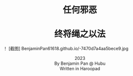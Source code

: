 # <center> 任何邪恶 </center>
# <center> 终将绳之以法 </center>
！ [截图] BenjaminPan61618.github.io/-7470d7a4aa5bece9.jpg


<center>2023</center>
<center>By Benjamin Pan @ Hubu</center>
<center>Written in Haroopad</center>
